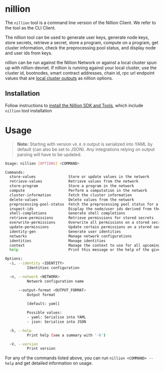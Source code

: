 # nillion

The `nillion` tool is a command line version of the Nillion Client. We refer to the tool as the CLI Client.

The nillion tool can be used to generate user keys, generate node keys, store secrets, retrieve a secret, store a program, compute on a program, get cluster information, check the preprocessing pool status, and display node and user ids from keys.

nillion can be run against the Nillion Network or against a local cluster spun up with nillion-devnet. If nillion is running against your local cluster, use the cluster id, bootnodes, smart contract addresses, chain id, rpc url endpoint values that are [local cluster outputs](/nillion-devnet#devnet-outputs) as nillion options.

## Installation

Follow instructions to [install the Nillion SDK and Tools](/nillion-sdk-and-tools#installation), which include `nillion` tool installation

# Usage

> **Note:**
> Starting with version `v0.8.0` output is serialized into YAML by default (can also be set to JSON).
> Any integrations relying on output parsing will have to be updated.

```bash
Usage: nillion [OPTIONS] <COMMAND>

Commands:
  store-values               Store or update values in the network
  retrieve-values            Retrieve values from the network
  store-program              Store a program in the network
  compute                    Perform a computation in the network
  cluster-information        Fetch the cluster information
  delete-values              Delete values from the network
  preprocessing-pool-status  Fetch the preprocessing pool status for a cluster
  inspect-ids                Display the node/user ids derived from the provided keys
  shell-completions          Generate shell completions
  retrieve-permissions       Retrieve permissions for stored secrets
  overwrite-permissions      Overwrite all permissions on a stored secrets
  update-permissions         Update certain permissions on a stored secrets
  identity-gen               Generate user identities
  networks                   Manage network configurations
  identities                 Manage identities
  context                    Manage the context to use for all upcoming command invocations
  help                       Print this message or the help of the given subcommand(s)

Options:
  -i, --identity <IDENTITY>
          Identities configuration

  -n, --network <NETWORK>
          Network configuration name

      --output-format <OUTPUT_FORMAT>
          Output format
          
          [default: yaml]

          Possible values:
          - yaml: Serialise into YAML
          - json: Serialise into JSON

  -h, --help
          Print help (see a summary with '-h')

  -V, --version
          Print version
```

For any of the commands listed above, you can run `nillion <COMMAND> --help` and get detailed information on usage.